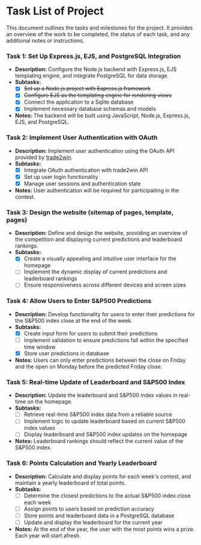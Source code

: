 # Task List of Project

This document outlines the tasks and milestones for the project. It provides an overview of the work to be completed, the status of each task, and any additional notes or instructions.

### Task 1: Set Up Express.js, EJS, and PostgreSQL Integration

- **Description:** Configure the Node.js backend with Express.js, EJS templating engine, and integrate PostgreSQL for data storage.
- **Subtasks:**
  - [x] ~~Set up a Node.js project with Express.js framework~~
  - [x] ~~Configure EJS as the templating engine for rendering views~~
  - [x] Connect the application to a Sqlite database
  - [x] Implement necessary database schemas and models
- **Notes:** The backend will be built using JavaScript, Node.js, Express.js, EJS, and PostgreSQL.

### Task 2: Implement User Authentication with OAuth

- **Description:** Implement user authentication using the OAuth API provided by [trade2win](https://www.trade2win.com).
- **Subtasks:**
  - [x] Integrate OAuth authentication with trade2win API
  - [x] Set up user login functionality
  - [x] Manage user sessions and authentication state
- **Notes:** User authentication will be required for participaiting in the contest.

### Task 3: Design the website (sitemap of pages, template, pages)

- **Description:** Define and design the website, providing an overview of the competition and displaying current predictions and leaderboard rankings.
- **Subtasks:**
  - [x] Create a visually appealing and intuitive user interface for the homepage
  - [ ] Implement the dynamic display of current predictions and leaderboard rankings
  - [ ] Ensure responsiveness across different devices and screen sizes

### Task 4: Allow Users to Enter S&P500 Predictions

- **Description:** Develop functionality for users to enter their predictions for the S&P500 index close at the end of the week.
- **Subtasks:**
  - [x] Create input form for users to submit their predictions
  - [ ] Implement validation to ensure predictions fall within the specified time window
  - [x] Store user predictions in database
- **Notes:** Users can only enter predictions between the close on Friday and the open on Monday before the predicted Friday close.

### Task 5: Real-time Update of Leaderboard and S&P500 Index

- **Description:** Update the leaderboard and S&P500 index values in real-time on the homepage.
- **Subtasks:**
  - [ ] Retrieve real-time S&P500 index data from a reliable source
  - [ ] Implement logic to update leaderboard based on current S&P500 index values
  - [ ] Display leaderboard and S&P500 index updates on the homepage
- **Notes:** Leaderboard rankings should reflect the current value of the S&P500 index.

### Task 6: Points Calculation and Yearly Leaderboard

- **Description:** Calculate and display points for each week's contest, and maintain a yearly leaderboard of total points.
- **Subtasks:**
  - [ ] Determine the closest predictions to the actual S&P500 index close each week
  - [ ] Assign points to users based on prediction accuracy
  - [ ] Store points and leaderboard data in a PostgreSQL database
  - [ ] Update and display the leaderboard for the current year
- **Notes:** At the end of the year, the user with the most points wins a prize. Each year will start afresh.

